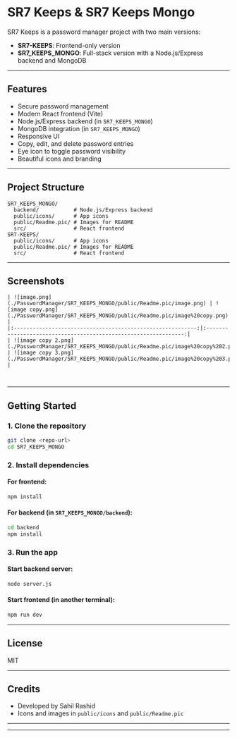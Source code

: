 # SR7 Keeps & SR7 Keeps Mongo

SR7 Keeps is a password manager project with two main versions:
- **SR7-KEEPS**: Frontend-only version
- **SR7_KEEPS_MONGO**: Full-stack version with a Node.js/Express backend and MongoDB

---

## Features
- Secure password management
- Modern React frontend (Vite)
- Node.js/Express backend (in `SR7_KEEPS_MONGO`)
- MongoDB integration (in `SR7_KEEPS_MONGO`)
- Responsive UI
- Copy, edit, and delete password entries
- Eye icon to toggle password visibility
- Beautiful icons and branding

---

## Project Structure

```
SR7_KEEPS_MONGO/
  backend/           # Node.js/Express backend
  public/icons/      # App icons
  public/Readme.pic/ # Images for README
  src/               # React frontend
SR7-KEEPS/
  public/icons/      # App icons
  public/Readme.pic/ # Images for README
  src/               # React frontend
```

---

## Screenshots


```
| ![image.png](./PasswordManager/SR7_KEEPS_MONGO/public/Readme.pic/image.png) | ![image copy.png](./PasswordManager/SR7_KEEPS_MONGO/public/Readme.pic/image%20copy.png) |
|:----------------------------------------------------------:|:---------------------------------------------------------------:|
| ![image copy 2.png](./PasswordManager/SR7_KEEPS_MONGO/public/Readme.pic/image%20copy%202.png) | ![image copy 3.png](./PasswordManager/SR7_KEEPS_MONGO/public/Readme.pic/image%20copy%203.png) |

 
```
---

## Getting Started

### 1. Clone the repository
```sh
git clone <repo-url>
cd SR7_KEEPS_MONGO
```

### 2. Install dependencies
#### For frontend:
```sh
npm install
```
#### For backend (in `SR7_KEEPS_MONGO/backend`):
```sh
cd backend
npm install
```

### 3. Run the app
#### Start backend server:
```sh
node server.js
```
#### Start frontend (in another terminal):
```sh
npm run dev
```

---

## License
MIT

---

## Credits
- Developed by Sahil Rashid
- Icons and images in `public/icons` and `public/Readme.pic`



---


---


